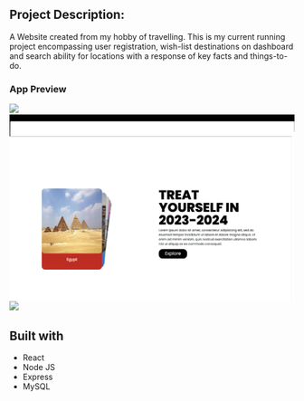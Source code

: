 ## Project Description:
A Website created from my hobby of travelling. This is my current running project encompassing user registration, wish-list destinations on dashboard and search ability for locations with a response of key facts and things-to-do.
 

 ### App Preview
![](./frontend/src/images/Screenshot%20-page-1.png)
![](./frontend/src/images/Screenshot%20-page-2.png)
![](./frontend/src/images/Screenshot%20-page-3.png)


## Built with
- React
- Node JS
- Express
- MySQL

